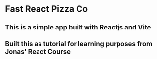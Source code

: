 # Fast React Pizza Co

## This is a simple app built with Reactjs and Vite

## Built this as tutorial for learning purposes from Jonas' React Course
